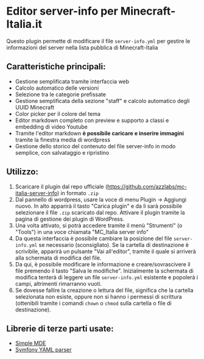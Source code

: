 # Editor server-info per Minecraft-Italia.it

Questo plugin permette di modificare il file `server-info.yml` per gestire le informazioni del server nella lista pubblica di Minecraft-Italia

## Caratteristiche principali:
- Gestione semplificata tramite interfaccia web
- Calcolo automatico delle versioni
- Selezione tra le categorie prefissate
- Gestione semplificata della sezione "staff" e calcolo automatico degli UUID Minecraft
- Color picker per il colore del tema
- Editor markdown completo con preview e supporto a classi e embedding di video Youtube
- Tramite l'editor markdown **è possibile caricare e inserire immagini** tramite la finestra media di wordpress
- Gestione dello storico del contenuto del file server-info in modo semplice, con salvataggio e ripristino

## Utilizzo:
1. Scaricare il plugin dal repo ufficiale (https://github.com/azzlabs/mc-italia-server-info) in formato `.zip`
2. Dal pannello di wordpress, usare la voce di menu Plugin -> Aggiungi nuovo. In alto apparirà il tasto "Carica plugin" e da lì sarà possibile selezionare il file `.zip` scaricato dal repo. Attivare il plugin tramite la pagina di gestione dei plugin di WordPress.
3. Una volta attivato, si potrà accedere tramite il menù "Strumenti" (o "Tools") in una voce chiamata "MC_Italia server info"
4. Da questa interfaccia è possibile cambiare la posizione del file `server-info.yml` se necessario (sconsigliato). Se la cartella di destinazione è scrivibile, apparirà un pulsante "Vai all'editor", tramite il quale si arriverà alla schermata di modifica del file.
5. Da qui, è possibile modificare le informazione e creare/sovrascivere il file premendo il tasto "Salva le modifiche". Inizialmente la schermata di modifica tenterà di leggere un file `server-info.yml` esistente e popolerà i campi, altrimenti rimarranno vuoti.
6. Se dovesse fallire la creazione o lettura del file, significa che la cartella selezionata non esiste, oppure non si hanno i permessi di scrittura (ottenibili tramite i comandi `chown` o `chmod` sulla cartella o file di destinazione).

## Librerie di terze parti usate:
- [Simple MDE](https://simplemde.com/)
- [Symfony YAML parser](https://github.com/symfony/yaml)